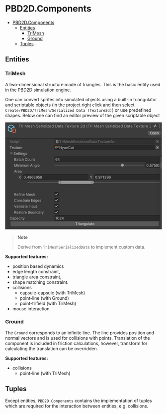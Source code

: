 # PBD2D.Components

- [PBD2D.Components](#pbd2dcomponents)
  - [Entities](#entities)
    - [TriMesh](#trimesh)
    - [Ground](#ground)
  - [Tuples](#tuples)

## Entities

### TriMesh

A two-dimensional structure made of triangles.
This is the basic entity used in the PBD2D simulation engine.

One can convert sprites into simulated objects using a built-in triangulator and scriptable objects (in the project right click and then select `Create/PBD2D/TriMesh/Serialized Data (Texture2d)`) or use predefined shapes.
Below one can find an editor preview of the given scriptable object

![trimesh-serialized-data-texture2d](../../Documentation~/trimesh-serialized-data-texture-2d.png)

> **Note**
>
> Derive from `TriMeshSerializedData` to implement custom data.

**Supported features:**

- position based dynamics
- edge length constraint,
- triangle area constraint,
- shape matching constraint.
- collisions
  - capsule-capsule (with TriMesh)
  - point-line (with Ground)
  - point-trifield (with TriMesh)
- mouse interaction

### Ground

The `Ground` corresponds to an infinite line.
The line provides position and normal vectors and is used for collisions with points.
Translation of the component is included in friction calculations, however, transform for calculating the translation can be overridden.

**Supported features:**
- collisions
  - point-line (with TriMesh)

## Tuples

Except entities, `PBD2D.Components` contains the implementation of tuples which are required for the interaction between entities, e.g. collisions.
